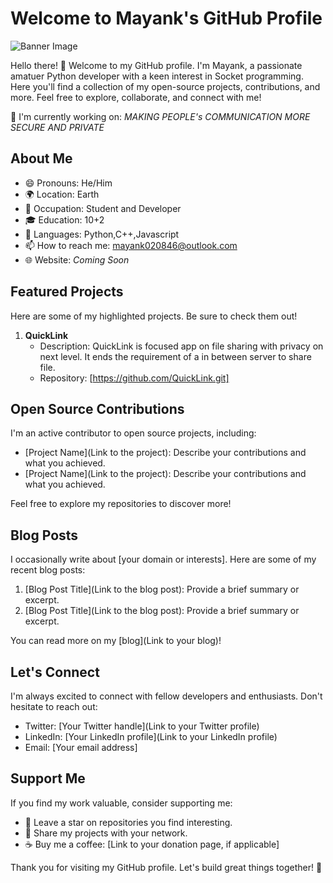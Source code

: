 # Welcome to Mayank's GitHub Profile

![Banner Image]()

Hello there! 👋 Welcome to my GitHub profile. I'm Mayank, a passionate amatuer Python developer with a keen interest in Socket programming. Here you'll find a collection of my open-source projects, contributions, and more. Feel free to explore, collaborate, and connect with me!

🌱 I'm currently working on: _MAKING PEOPLE's COMMUNICATION MORE SECURE AND PRIVATE_
## About Me

- 😄 Pronouns: He/Him
- 🌍 Location: Earth
- 💼 Occupation: Student and Developer
- 🎓 Education: 10+2
- 💬 Languages: Python,C++,Javascript
- 📫 How to reach me: mayank020846@outlook.com
- 🌐 Website: _Coming Soon_

## Featured Projects

Here are some of my highlighted projects. Be sure to check them out!

1. **QuickLink**
   - Description: QuickLink is focused app on file sharing with privacy on next level. It ends the requirement of a in between server to share file.
   - Repository: [https://github.com/QuickLink.git]

## Open Source Contributions

I'm an active contributor to open source projects, including:

- [Project Name](Link to the project): Describe your contributions and what you achieved.
- [Project Name](Link to the project): Describe your contributions and what you achieved.

Feel free to explore my repositories to discover more!

## Blog Posts

I occasionally write about [your domain or interests]. Here are some of my recent blog posts:

1. [Blog Post Title](Link to the blog post): Provide a brief summary or excerpt.
2. [Blog Post Title](Link to the blog post): Provide a brief summary or excerpt.

You can read more on my [blog](Link to your blog)!

## Let's Connect

I'm always excited to connect with fellow developers and enthusiasts. Don't hesitate to reach out:

- Twitter: [Your Twitter handle](Link to your Twitter profile)
- LinkedIn: [Your LinkedIn profile](Link to your LinkedIn profile)
- Email: [Your email address]

## Support Me

If you find my work valuable, consider supporting me:

- 💬 Leave a star on repositories you find interesting.
- 📣 Share my projects with your network.
- ☕ Buy me a coffee: [Link to your donation page, if applicable]

Thank you for visiting my GitHub profile. Let's build great things together! 🚀


